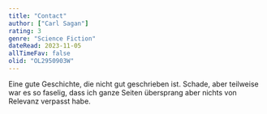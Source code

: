 ```yaml
---
title: "Contact"
author: ["Carl Sagan"]
rating: 3
genre: "Science Fiction"
dateRead: 2023-11-05
allTimeFav: false
olid: "OL2950903W"
---
```


Eine gute Geschichte, die nicht gut geschrieben ist. Schade, aber teilweise war es so faselig, dass ich ganze Seiten übersprang aber nichts von Relevanz verpasst habe.
